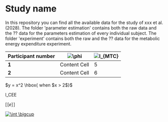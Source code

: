 # Study name
In this repository you can find all the available data for the study of xxx et al. (2028). The folder 'parameter estimation' contains both the raw data and the ?? data for the parameters estimation of every individual subject. The folder 'experiment' contains both the raw and the ?? data for the metabolic energy expenditure experiment. 

| Participant number | <img src="https://latex.codecogs.com/gif.latex?\phi" title="\phi" />  | <img src="https://latex.codecogs.com/gif.latex?l_{MTC}" title="l_{MTC}" /> |
| ------ | ------------- | ---- |
| **1**  | Content Cell  | 5 |
| **2**  | Content Cell  | 6 |

 $y = x^2 \hbox{ when $x > 2$}$

l_CEE

$[\![e]\!]$

<a href="https://www.codecogs.com/eqnedit.php?latex=\int&space;\bigcup" target="_blank"><img src="https://latex.codecogs.com/gif.latex?\int&space;\bigcup" title="\int \bigcup" /></a>
